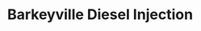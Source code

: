 ---
title: "Barkeyville Diesel Injection"
url: /barkeyville/barkeyville-diesel-injection/
shop: car repair
---